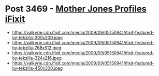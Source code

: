 # Post 3469 - [Mother Jones Profiles iFixit](https://www.ifixit.com/News/3469/mother-jones-profiles-ifixit)

- https://valkyrie.cdn.ifixit.com/media/2009/09/05150941/ifixit-featured-by-tekzilla-300x200.jpeg
- https://valkyrie.cdn.ifixit.com/media/2009/09/05150941/ifixit-featured-by-tekzilla-768x512.jpeg
- https://valkyrie.cdn.ifixit.com/media/2009/09/05150941/ifixit-featured-by-tekzilla-324x216.jpeg
- https://valkyrie.cdn.ifixit.com/media/2009/09/05150941/ifixit-featured-by-tekzilla-450x300.jpeg
